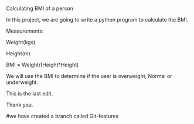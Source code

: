 Calculating BMI of a person

In this project, we are going to write a python program to calculate the BMI. 

Measurements:


Weight(kgs)


Height(m)


BMI = Weight/(Height*Height)

We will use the BMI to determine if the user is overweight, Normal or underweight. 

This is the last edit. 

Thank you. 

#we  have created a branch called Git-features 

